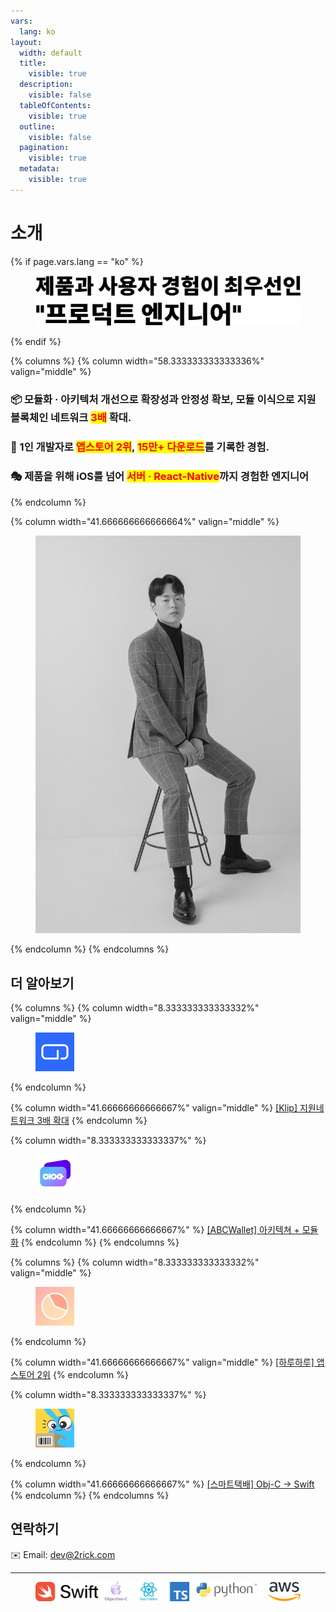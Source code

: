 ```yaml
---
vars:
  lang: ko
layout:
  width: default
  title:
    visible: true
  description:
    visible: false
  tableOfContents:
    visible: true
  outline:
    visible: false
  pagination:
    visible: true
  metadata:
    visible: true
---
```


# 소개

{% if page.vars.lang == "ko" %}
<figure><picture><source srcset=".gitbook/assets/title_dark.png" media="(prefers-color-scheme: dark)"><img src=".gitbook/assets/title_light.png" alt=""></picture><figcaption></figcaption></figure>
{% endif %}

{% columns %}
{% column width="58.333333333333336%" valign="middle" %}
### 📦 **모듈화 · 아키텍처 개선으로 확장성과 안정성 확보,** 모듈 이식으로 지원 블록체인 네트워크 <mark style="color:red;">**3배**</mark> 확대.

### 🥇 1인 개발자로 <mark style="color:red;">**앱스토어 2위**</mark>**,&#x20;**<mark style="color:red;">**15만+ 다운로드**</mark>를 기록한 경험.

### 🎭 제품을 위해 iOS를 넘어 <mark style="color:red;">서버 · React-Native</mark>까지 경험한 엔지니어
{% endcolumn %}

{% column width="41.666666666666664%" valign="middle" %}
<div align="left" data-with-frame="true"><figure><img src=".gitbook/assets/D8B509D5-7EF0-4C30-990C-34C0DD8B7803_1_105_c.jpeg" alt=""><figcaption></figcaption></figure></div>
{% endcolumn %}
{% endcolumns %}

## 더 알아보기

{% columns %}
{% column width="8.333333333333332%" valign="middle" %}
<div align="left"><figure><img src=".gitbook/assets/246x0w.jpg" alt="" width="62"><figcaption></figcaption></figure></div>
{% endcolumn %}

{% column width="41.66666666666667%" valign="middle" %}
[\[Klip\] 지원네트워크 3배 확대](https://resume.2rick.com/portfolio/klip)
{% endcolumn %}

{% column width="8.333333333333337%" %}
<div align="left"><figure><img src=".gitbook/assets/246x0w-2.jpg" alt="" width="62"><figcaption></figcaption></figure></div>
{% endcolumn %}

{% column width="41.66666666666667%" %}
[\[ABCWallet\] 아키텍쳐 + 모듈화](https://resume.2rick.com/portfolio/abc-wallet)
{% endcolumn %}
{% endcolumns %}

{% columns %}
{% column width="8.333333333333332%" valign="middle" %}
<div align="left"><figure><img src=".gitbook/assets/246x0w-3.jpg" alt="" width="62"><figcaption></figcaption></figure></div>
{% endcolumn %}

{% column width="41.66666666666667%" valign="middle" %}
[\[하루하루\] 앱스토어 2위](https://resume.2rick.com/portfolio/haruharu)
{% endcolumn %}

{% column width="8.333333333333337%" %}
<div align="left"><figure><img src=".gitbook/assets/246x0w-4.jpg" alt="" width="62"><figcaption></figcaption></figure></div>
{% endcolumn %}

{% column width="41.66666666666667%" %}
[\[스마트택배\] Obj-C → Swift](https://resume.2rick.com/portfolio/smartparcel)
{% endcolumn %}
{% endcolumns %}



## 연락하기

✉️ Email: [dev@2rick.com](mailto:dev@2rick.com)

***

<figure><img src=".gitbook/assets/skills.png" alt=""><figcaption></figcaption></figure>
